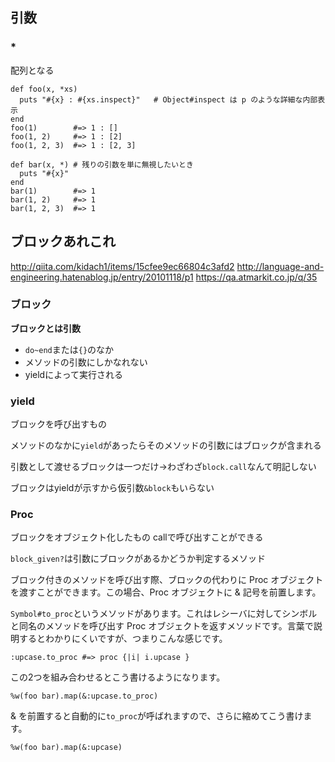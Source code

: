 ## 引数
### *
配列となる
```
def foo(x, *xs)
  puts "#{x} : #{xs.inspect}"   # Object#inspect は p のような詳細な内部表示
end
foo(1)        #=> 1 : []
foo(1, 2)     #=> 1 : [2]
foo(1, 2, 3)  #=> 1 : [2, 3]

def bar(x, *) # 残りの引数を単に無視したいとき
  puts "#{x}"
end
bar(1)        #=> 1
bar(1, 2)     #=> 1
bar(1, 2, 3)  #=> 1
```


## ブロックあれこれ
http://qiita.com/kidach1/items/15cfee9ec66804c3afd2
http://language-and-engineering.hatenablog.jp/entry/20101118/p1
https://qa.atmarkit.co.jp/q/35

### ブロック
**ブロックとは引数**

- `do~end`または`{}`のなか
- メソッドの引数にしかなれない
- yieldによって実行される

### yield
ブロックを呼び出すもの

メソッドのなかに`yield`があったらそのメソッドの引数にはブロックが含まれる

引数として渡せるブロックは一つだけ→わざわざ`block.call`なんて明記しない

ブロックはyieldが示すから仮引数`&block`もいらない

### Proc
ブロックをオブジェクト化したもの
callで呼び出すことができる

`block_given?`は引数にブロックがあるかどうか判定するメソッド

ブロック付きのメソッドを呼び出す際、ブロックの代わりに Proc オブジェクトを渡すことができます。この場合、Proc オブジェクトに & 記号を前置します。


`Symbol#to_proc`というメソッドがあります。これはレシーバに対してシンボルと同名のメソッドを呼び出す Proc オブジェクトを返すメソッドです。言葉で説明するとわかりにくいですが、つまりこんな感じです。

```
:upcase.to_proc #=> proc {|i| i.upcase }
```

この2つを組み合わせるとこう書けるようになります。

```
%w(foo bar).map(&:upcase.to_proc)
```

& を前置すると自動的に`to_proc`が呼ばれますので、さらに縮めてこう書けます。

```
%w(foo bar).map(&:upcase)
```
